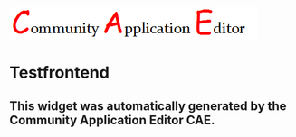 ![CAE](https://github.com/CAE-Community-Application-Editor/application-App2/blob/gh-pages/frontendComponent-Testfrontend/img/logo.png)  

Testfrontend
===================


This widget was automatically generated by the Community Application Editor CAE.  
---------------
